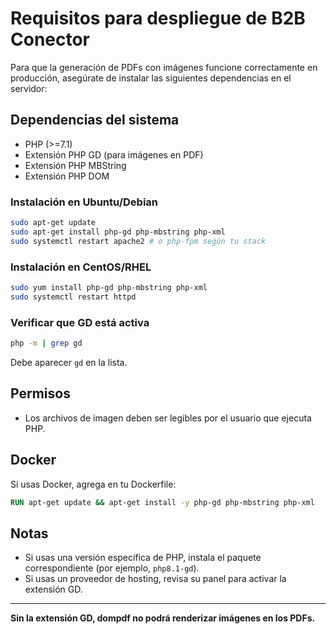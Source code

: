 # Requisitos para despliegue de B2B Conector

Para que la generación de PDFs con imágenes funcione correctamente en producción, asegúrate de instalar las siguientes dependencias en el servidor:

## Dependencias del sistema

- PHP (>=7.1)
- Extensión PHP GD (para imágenes en PDF)
- Extensión PHP MBString
- Extensión PHP DOM

### Instalación en Ubuntu/Debian

```bash
sudo apt-get update
sudo apt-get install php-gd php-mbstring php-xml
sudo systemctl restart apache2 # o php-fpm según tu stack
```

### Instalación en CentOS/RHEL

```bash
sudo yum install php-gd php-mbstring php-xml
sudo systemctl restart httpd
```

### Verificar que GD está activa

```bash
php -m | grep gd
```
Debe aparecer `gd` en la lista.

## Permisos
- Los archivos de imagen deben ser legibles por el usuario que ejecuta PHP.

## Docker
Si usas Docker, agrega en tu Dockerfile:
```Dockerfile
RUN apt-get update && apt-get install -y php-gd php-mbstring php-xml
```

## Notas
- Si usas una versión específica de PHP, instala el paquete correspondiente (por ejemplo, `php8.1-gd`).
- Si usas un proveedor de hosting, revisa su panel para activar la extensión GD.

---

**Sin la extensión GD, dompdf no podrá renderizar imágenes en los PDFs.**
